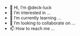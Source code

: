 - 👋 Hi, I’m @deck-luck
- 👀 I’m interested in ...
- 🌱 I’m currently learning ...
- 💞️ I’m looking to collaborate on ...
- 📫 How to reach me ...

<!---
deck-luck/deck-luck is a ✨ special ✨ repository because its `README.md` (this file) appears on your GitHub profile.
You can click the Preview link to take a look at your changes.
--->
